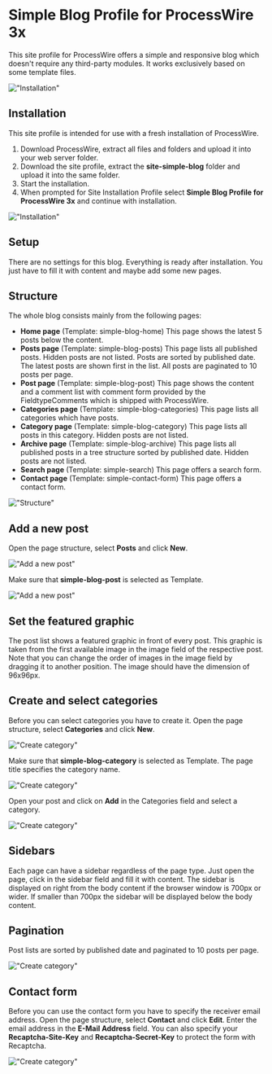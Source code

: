 # Simple Blog Profile for ProcessWire 3x

This site profile for ProcessWire offers a simple and responsive blog which doesn't require any third-party modules. It works exclusively based on some template files.

!["Installation"](https://tech-c.net/site/assets/files/1198/screenshot-500.jpg)

## Installation
This site profile is intended for use with a fresh installation of ProcessWire.
1. Download ProcessWire, extract all files and folders and upload it into your web server folder.
2. Download the site profile, extract the **site-simple-blog** folder and upload it into the same folder.
3. Start the installation.
4. When prompted for Site Installation Profile select **Simple Blog Profile for ProcessWire 3x** and continue with installation.

!["Installation"](https://tech-c.net/site/assets/files/1198/installation.jpg)

## Setup
There are no settings for this blog. Everything is ready after installation. You just have to fill it with content and maybe add some new pages.

## Structure
The whole blog consists mainly from the following pages:
- __Home page__ (Template: simple-blog-home) This page shows the latest 5 posts below the content.
- __Posts page__ (Template: simple-blog-posts) This page lists all published posts. Hidden posts are not listed. Posts are sorted by published date. The latest posts are shown first in the list. All posts are paginated to 10 posts per page.
- __Post page__ (Template: simple-blog-post) This page shows the content and a comment list with comment form provided by the FieldtypeComments which is shipped with ProcessWire.
- __Categories page__ (Template: simple-blog-categories) This page lists all categories which have posts.
- __Category page__ (Template: simple-blog-category) This page lists all posts in this category. Hidden posts are not listed.
- __Archive page__ (Template: simple-blog-archive) This page lists all published posts in a tree structure sorted by published date. Hidden posts are not listed.
- __Search page__ (Template: simple-search) This page offers a search form.
- __Contact page__ (Template: simple-contact-form) This page offers a contact form.

!["Structure"](https://tech-c.net/site/assets/files/1198/structure.jpg)

## Add a new post
Open the page structure, select **Posts** and click **New**.

!["Add a new post"](https://tech-c.net/site/assets/files/1198/add-new-post-1.jpg)

Make sure that **simple-blog-post** is selected as Template.

!["Add a new post"](https://tech-c.net/site/assets/files/1198/add-new-post-2.jpg)

## Set the featured graphic
The post list shows a featured graphic in front of every post. This graphic is taken from the first available image in the image field of the respective post. Note that you can change the order of images in the image field by dragging it to another position. The image should have the dimension of 96x96px.

## Create and select categories
Before you can select categories you have to create it. Open the page structure, select **Categories** and click **New**.

!["Create category"](https://tech-c.net/site/assets/files/1198/create-category-1.jpg)

Make sure that **simple-blog-category** is selected as Template. The page title specifies the category name.

!["Create category"](https://tech-c.net/site/assets/files/1198/create-category-2.jpg)

Open your post and click on **Add** in the Categories field and select a category.

!["Create category"](https://tech-c.net/site/assets/files/1198/select-category.jpg)

## Sidebars
Each page can have a sidebar regardless of the page type. Just open the page, click in the sidebar field and fill it with content. The sidebar is displayed on right from the body content if the browser window is 700px or wider. If smaller than 700px the sidebar will be displayed below the body content.

## Pagination
Post lists are sorted by published date and paginated to 10 posts per page.

!["Create category"](https://tech-c.net/site/assets/files/1198/pagination.jpg)

## Contact form
Before you can use the contact form you have to specify the receiver email address. Open the page structure, select **Contact** and click **Edit**. Enter the email address in the **E-Mail Address** field. You can also specify your **Recaptcha-Site-Key** and **Recaptcha-Secret-Key** to protect the form with Recaptcha.

!["Create category"](https://tech-c.net/site/assets/files/1198/contact-form.jpg)
